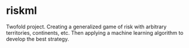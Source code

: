 # riskml
Twofold project. Creating a generalized game of risk with arbitrary territories, continents, etc. Then applying a machine learning algorithm to develop the best strategy.

